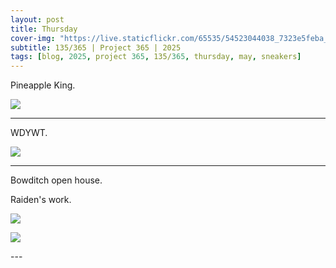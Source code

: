 ```yaml
---
layout: post
title: Thursday
cover-img: "https://live.staticflickr.com/65535/54523044038_7323e5feba_h.jpg"
subtitle: 135/365 | Project 365 | 2025
tags: [blog, 2025, project 365, 135/365, thursday, may, sneakers]
---
```

<style>
  .intro-header.big-img {
    background-position:center; 
  }
</style>
Pineapple King.
<p class="post-img-wrap">
  <img src="https://live.staticflickr.com/65535/54523148240_cd1dca3dfb_h.jpg">
</p>

---

WDYWT.
<p class="post-img-wrap">
  <img src="https://live.staticflickr.com/65535/54523148095_f02571e657_h.jpg">
</p>

---

Bowditch open house.

Raiden's work.
<p class="post-img-wrap">
  <img src="https://live.staticflickr.com/65535/54523148305_2c5bb4d628_h.jpg">
</p>
<p class="post-img-wrap">
  <img src="https://live.staticflickr.com/65535/54521921652_2a1e1b4290_h.jpg">
</p>
---
